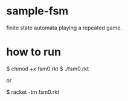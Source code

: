 # sample-fsm

finite state automata playing a repeated game.

# how to run

  $ chmod +x fsm0.rkt 
  $ ./fsm0.rkt 

or 

  $ racket -tm fsm0.rkt 

